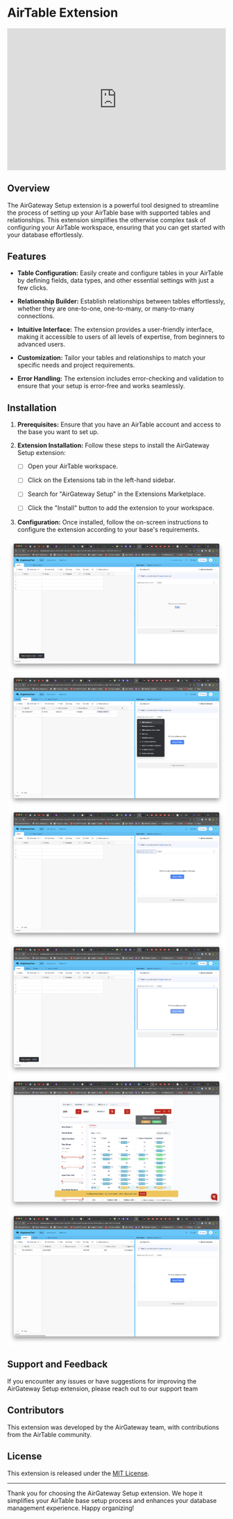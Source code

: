 # AirTable Extension
<div style="position: relative; padding-bottom: 64.86486486486486%; height: 0;"><iframe src="https://www.loom.com/embed/5031cab52e84464882fc3f38a7439d07?sid=acdab45c-2c69-4ce1-8fa6-1e484b2e390c" frameborder="0" webkitallowfullscreen mozallowfullscreen allowfullscreen style="position: absolute; top: 0; left: 0; width: 100%; height: 100%;"></iframe></div>

## Overview

The AirGateway Setup extension is a powerful tool designed to streamline the process of setting up your AirTable base with supported tables and relationships. This extension simplifies the otherwise complex task of configuring your AirTable workspace, ensuring that you can get started with your database effortlessly.

## Features

- **Table Configuration:** Easily create and configure tables in your AirTable by defining fields, data types, and other essential settings with just a few clicks.

- **Relationship Builder:** Establish relationships between tables effortlessly, whether they are one-to-one, one-to-many, or many-to-many connections.

- **Intuitive Interface:** The extension provides a user-friendly interface, making it accessible to users of all levels of expertise, from beginners to advanced users.

- **Customization:** Tailor your tables and relationships to match your specific needs and project requirements.

- **Error Handling:** The extension includes error-checking and validation to ensure that your setup is error-free and works seamlessly.

## Installation

1. **Prerequisites:** Ensure that you have an AirTable account and access to the base you want to set up.

2. **Extension Installation:** Follow these steps to install the AirGateway Setup extension:

   - [ ] Open your AirTable workspace.
   - [ ] Click on the Extensions tab in the left-hand sidebar.
  
   - [ ] Search for "AirGateway Setup" in the Extensions Marketplace.
   - [ ] Click the "Install" button to add the extension to your workspace.

3. **Configuration:** Once installed, follow the on-screen instructions to configure the extension according to your base's requirements.

 ![setup-1](./images/step-1.png)
 ![setup-2](./images/step-2.1.png)
 ![setup-3](./images/step-3.png)
 ![setup-4](./images/step-4.png)
 ![setup-5](./images/step-5.png)
 ![setup-6](./images/step-6.png)

## Support and Feedback

If you encounter any issues or have suggestions for improving the AirGateway Setup extension, please reach out to our support team 

## Contributors

This extension was developed by the AirGateway team, with contributions from the AirTable community.

## License

This extension is released under the [MIT License](LICENSE.md).

---

Thank you for choosing the AirGateway Setup extension. We hope it simplifies your AirTable base setup process and enhances your database management experience. Happy organizing!
